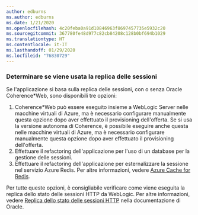 ```yaml
---
author: edburns
ms.author: edburns
ms.date: 1/21/2020
ms.openlocfilehash: 4c20feba0a91d10846963f8697457735e5932c20
ms.sourcegitcommit: 367780fe48d977c82cb84208c128b0bf694b1029
ms.translationtype: HT
ms.contentlocale: it-IT
ms.lasthandoff: 01/29/2020
ms.locfileid: "76830729"
---
```

### <a name="determine-whether-session-replication-is-used"></a>Determinare se viene usata la replica delle sessioni

Se l'applicazione si basa sulla replica delle sessioni, con o senza Oracle Coherence*Web, sono disponibili tre opzioni:

1. Coherence*Web può essere eseguito insieme a WebLogic Server nelle macchine virtuali di Azure, ma è necessario configurare manualmente questa opzione dopo aver effettuato il provisioning dell'offerta. Se si usa la versione autonoma di Coherence, è possibile eseguire anche questa nelle macchine virtuali di Azure, ma è necessario configurare manualmente questa opzione dopo aver effettuato il provisioning dell'offerta.
2. Effettuare il refactoring dell'applicazione per l'uso di un database per la gestione delle sessioni.
3. Effettuare il refactoring dell'applicazione per esternalizzare la sessione nel servizio Azure Redis. Per altre informazioni, vedere [Azure Cache for Redis](/azure/azure-cache-for-redis/cache-overview).

Per tutte queste opzioni, è consigliabile verificare come viene eseguita la replica dello stato delle sessioni HTTP da WebLogic. Per altre informazioni, vedere [Replica dello stato delle sessioni HTTP](https://docs.oracle.com/en/middleware/fusion-middleware/weblogic-server/12.2.1.4/clust/failover.html#GUID-E13D8142-66BA-46A1-854F-4FC6F82992DD) nella documentazione di Oracle.
